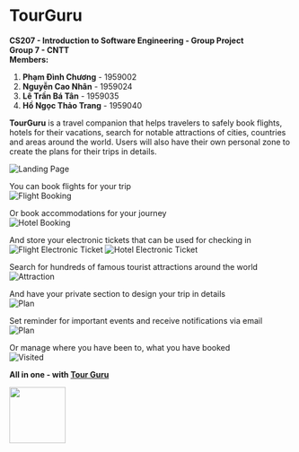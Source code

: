 # TourGuru

**CS207 - Introduction to Software Engineering - Group Project**\
**Group 7 - CNTT**\
**Members:** </br>

1. **Phạm Đình Chương** - 1959002
2. **Nguyễn Cao Nhân** - 1959024
3. **Lê Trần Bá Tân** - 1959035
4. **Hồ Ngọc Thảo Trang** - 1959040

**TourGuru** is a travel companion that helps travelers to safely book flights, hotels for their vacations, search for notable attractions of cities, countries and areas around the world. Users will also have their own personal zone to create the plans for their trips in details.

![Landing Page](https://firebasestorage.googleapis.com/v0/b/testmultiplayerfirebase.appspot.com/o/personal-site%2Fds%2FTourGuru%2FScreenshot%202021-12-09%2000.26.12.png?alt=media&token=f5e86b18-215a-46a0-b750-21a3dd8e663c)

You can book flights for your trip\
![Flight Booking](https://firebasestorage.googleapis.com/v0/b/testmultiplayerfirebase.appspot.com/o/personal-site%2Fds%2FTourGuru%2FScreenshot%202021-12-09%2000.26.48.png?alt=media&token=100478b4-0cf6-4f1a-8cf0-b4c260b1972d)

Or book accommodations for your journey\
![Hotel Booking](https://firebasestorage.googleapis.com/v0/b/testmultiplayerfirebase.appspot.com/o/personal-site%2Fds%2FTourGuru%2FScreenshot%202021-12-09%2000.27.34.png?alt=media&token=23ed1c5a-6a9e-489e-8c9c-65e2a63e2732)

And store your electronic tickets that can be used for checking in\
![Flight Electronic Ticket](https://firebasestorage.googleapis.com/v0/b/testmultiplayerfirebase.appspot.com/o/personal-site%2Fds%2FTourGuru%2FScreenshot%202021-12-09%2000.29.27.png?alt=media&token=04c38ec7-c84b-455f-bcc6-832d28c0a7b8)
![Hotel Electronic Ticket](https://firebasestorage.googleapis.com/v0/b/testmultiplayerfirebase.appspot.com/o/personal-site%2Fds%2FTourGuru%2FScreenshot%202021-12-09%2000.29.59.png?alt=media&token=7f83b08c-3053-410c-8eaa-8218b00e16cb)

Search for hundreds of famous tourist attractions around the world\
![Attraction](https://firebasestorage.googleapis.com/v0/b/testmultiplayerfirebase.appspot.com/o/personal-site%2Fds%2FTourGuru%2FScreenshot%202021-12-09%2000.37.20.png?alt=media&token=c45f3a66-fba9-41ac-8253-da1caa0e2567)

And have your private section to design your trip in details\
![Plan](https://firebasestorage.googleapis.com/v0/b/testmultiplayerfirebase.appspot.com/o/personal-site%2Fds%2FTourGuru%2FScreenshot%202021-12-09%2000.48.24.png?alt=media&token=586e59be-df11-4016-9dd4-1d98e358b744)

Set reminder for important events and receive notifications via email\
![Plan](https://firebasestorage.googleapis.com/v0/b/testmultiplayerfirebase.appspot.com/o/personal-site%2Fds%2FTourGuru%2FScreenshot%202021-12-09%20003954.png?alt=media&token=a0b91f3b-5a61-4478-9baa-b6bc6662914a)

Or manage where you have been to, what you have booked\
![Visited](https://firebasestorage.googleapis.com/v0/b/testmultiplayerfirebase.appspot.com/o/personal-site%2Fds%2FTourGuru%2FScreenshot%202021-12-09%2000.38.16.png?alt=media&token=c20ebb29-8c13-40df-8286-5803743b7db9)

**All in one - with <a href="https://tourgurubycntt.000webhostapp.com/" target="_blank">Tour Guru</a>**

<img src="https://firebasestorage.googleapis.com/v0/b/testmultiplayerfirebase.appspot.com/o/personal-site%2Fds%2FTourGuru%2Flogo-filled.svg?alt=media&token=fee67c75-3577-4a34-ad57-2b730ae30536" alt=""
style="width: 100px"></img>

